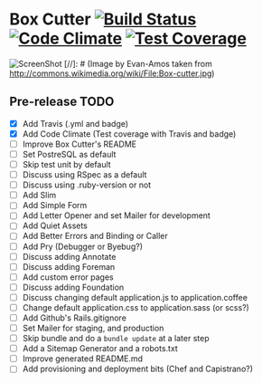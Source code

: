 # Box Cutter [![Build Status](https://travis-ci.org/smashingboxes/box_cutter.svg)](https://travis-ci.org/smashingboxes/box_cutter) [![Code Climate](https://codeclimate.com/github/smashingboxes/box_cutter/badges/gpa.svg)](https://codeclimate.com/github/smashingboxes/box_cutter)  [![Test Coverage](https://codeclimate.com/github/smashingboxes/box_cutter/badges/coverage.svg)](https://codeclimate.com/github/smashingboxes/box_cutter)
![ScreenShot](box_cutter.jpg)
[//]: # (Image by Evan-Amos taken from http://commons.wikimedia.org/wiki/File:Box-cutter.jpg)

## Pre-release TODO
* [x] Add Travis (.yml and badge)
* [x] Add Code Climate (Test coverage with Travis and badge)
* [ ] Improve Box Cutter's README
* [ ] Set PostreSQL as default
* [ ] Skip test unit by default
* [ ] Discuss using RSpec as a default
* [ ] Discuss using .ruby-version or not
* [ ] Add Slim
* [ ] Add Simple Form
* [ ] Add Letter Opener and set Mailer for development
* [ ] Add Quiet Assets
* [ ] Add Better Errors and Binding or Caller
* [ ] Add Pry (Debugger or Byebug?)
* [ ] Discuss adding Annotate
* [ ] Discuss adding Foreman
* [ ] Add custom error pages
* [ ] Discuss adding Foundation
* [ ] Discuss changing default application.js to application.coffee
* [ ] Change default application.css to application.sass (or scss?)
* [ ] Add Github's Rails.gitignore
* [ ] Set Mailer for staging, and production
* [ ] Skip bundle and do a `bundle update` at a later step
* [ ] Add a Sitemap Generator and a robots.txt
* [ ] Improve generated README.md
* [ ] Add provisioning and deployment bits (Chef and Capistrano?)

